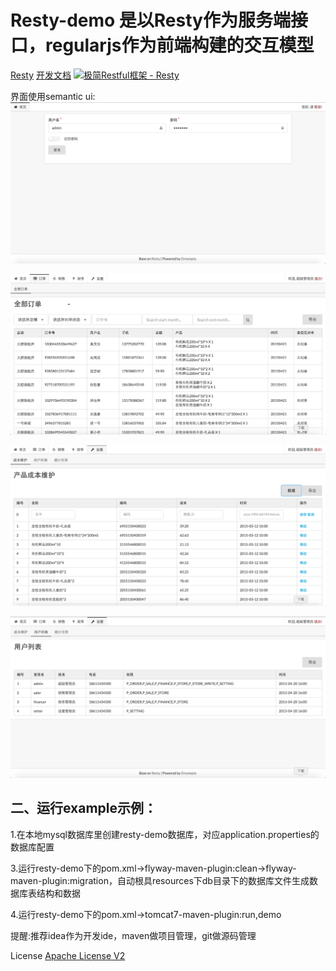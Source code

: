 
Resty-demo 是以Resty作为服务端接口，regularjs作为前端构建的交互模型
===========
<a href="https://github.com/Dreampie/Resty" target="_blank">Resty</a>   <a href="http://dreampie.gitbooks.io/resty-chs/content/index.html" target="_blank">开发文档</a>    <a target="_blank" href="http://shang.qq.com/wpa/qunwpa?idkey=8fc9498714ebbc3675cc5a5035858004154ef4645ebc9c128dfd76688d32179b"><img border="0" src="http://pub.idqqimg.com/wpa/images/group.png" alt="极简Restful框架 - Resty" title="极简Restful框架 - Resty"></a>

界面使用semantic ui:
![image](https://raw.githubusercontent.com/Dreampie/resty-demo/master/src/main/webapp/image/demo/index.png)


![image](https://raw.githubusercontent.com/Dreampie/resty-demo/master/src/main/webapp/image/demo/order.png)


![image](https://raw.githubusercontent.com/Dreampie/resty-demo/master/src/main/webapp/image/demo/setting.png)


![image](https://raw.githubusercontent.com/Dreampie/resty-demo/master/src/main/webapp/image/demo/user.png)

二、运行example示例：
-----------------

1.在本地mysql数据库里创建resty-demo数据库，对应application.properties的数据库配置

3.运行resty-demo下的pom.xml->flyway-maven-plugin:clean->flyway-maven-plugin:migration，自动根具resources下db目录下的数据库文件生成数据库表结构和数据

4.运行resty-demo下的pom.xml->tomcat7-maven-plugin:run,demo

提醒:推荐idea作为开发ide，maven做项目管理，git做源码管理

License <a href="https://www.apache.org/licenses/LICENSE-2.0" target="_blank">Apache License V2</a>



